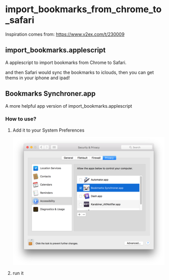# import_bookmarks_from_chrome_to_safari

Inspiration comes from: <https://www.v2ex.com/t/230009>

## import_bookmarks.applescript

A applescript to import bookmarks from Chrome to Safari.

and then Safari would sync the bookmarks to iclouds, then you can get thems in your iphone and ipad!


## Bookmarks Synchroner.app

A more helpful app version of import_bookmarks.applescript

### How to use?

1. Add it to your System Preferences

    ![security](screenshot/Screen%20Shot%202015-10-23%20at%2011.54.42%20PM.png)

2. run it
